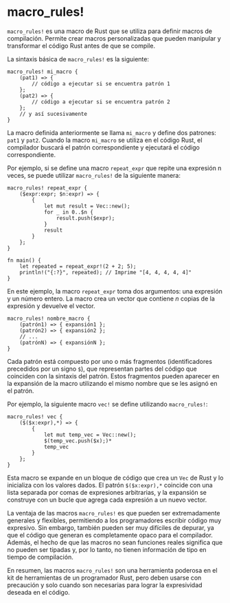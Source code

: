 # macro\_rules!

`macro_rules!` es una macro de Rust que se utiliza para definir macros de compilación. Permite crear macros personalizadas que pueden manipular y transformar el código Rust antes de que se compile.

La sintaxis básica de `macro_rules!` es la siguiente:

```
macro_rules! mi_macro {
    (pat1) => {
        // código a ejecutar si se encuentra patrón 1
    };
    (pat2) => {
        // código a ejecutar si se encuentra patrón 2
    };
    // y así sucesivamente
}
```

La macro definida anteriormente se llama `mi_macro` y define dos patrones: `pat1` y `pat2`. Cuando la macro `mi_macro` se utiliza en el código Rust, el compilador buscará el patrón correspondiente y ejecutará el código correspondiente.

Por ejemplo, si se define una macro `repeat_expr` que repite una expresión n veces, se puede utilizar `macro_rules!` de la siguiente manera:

```
macro_rules! repeat_expr {
    ($expr:expr; $n:expr) => {
        {
            let mut result = Vec::new();
            for _ in 0..$n {
                result.push($expr);
            }
            result
        }
    };
}

fn main() {
    let repeated = repeat_expr!(2 + 2; 5);
    println!("{:?}", repeated); // Imprime "[4, 4, 4, 4, 4]"
}
```

En este ejemplo, la macro `repeat_expr` toma dos argumentos: una expresión y un número entero. La macro crea un vector que contiene $n$ copias de la expresión y devuelve el vector.



```
macro_rules! nombre_macro {
    (patrón1) => { expansión1 };
    (patrón2) => { expansión2 };
    // ...
    (patrónN) => { expansiónN };
}
```

Cada patrón está compuesto por uno o más fragmentos (identificadores precedidos por un signo `$`), que representan partes del código que coinciden con la sintaxis del patrón. Estos fragmentos pueden aparecer en la expansión de la macro utilizando el mismo nombre que se les asignó en el patrón.

Por ejemplo, la siguiente macro `vec!` se define utilizando `macro_rules!`:

```
macro_rules! vec {
    ($($x:expr),*) => {
        {
            let mut temp_vec = Vec::new();
            $(temp_vec.push($x);)*
            temp_vec
        }
    };
}
```

Esta macro se expande en un bloque de código que crea un `Vec` de Rust y lo inicializa con los valores dados. El patrón `$($x:expr),*` coincide con una lista separada por comas de expresiones arbitrarias, y la expansión se construye con un bucle que agrega cada expresión a un nuevo vector.

La ventaja de las macros `macro_rules!` es que pueden ser extremadamente generales y flexibles, permitiendo a los programadores escribir código muy expresivo. Sin embargo, también pueden ser muy difíciles de depurar, ya que el código que generan es completamente opaco para el compilador. Además, el hecho de que las macros no sean funciones reales significa que no pueden ser tipadas y, por lo tanto, no tienen información de tipo en tiempo de compilación.

En resumen, las macros `macro_rules!` son una herramienta poderosa en el kit de herramientas de un programador Rust, pero deben usarse con precaución y solo cuando son necesarias para lograr la expresividad deseada en el código.
